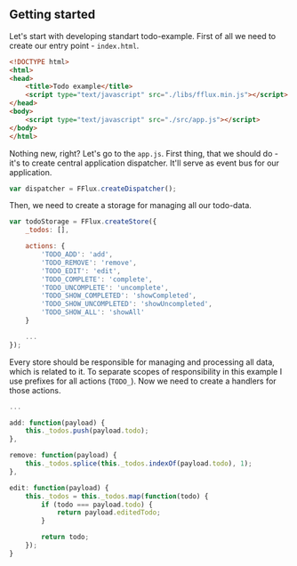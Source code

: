 Getting started
---------------

Let's start with developing standart todo-example. First of all we need to create our entry point - `index.html`.

```html
<!DOCTYPE html>
<html>
<head>
    <title>Todo example</title>
    <script type="text/javascript" src="./libs/fflux.min.js"></script>
</head>
<body>
    <script type="text/javascript" src="./src/app.js"></script>
</body>
</html>
```

Nothing new, right? Let's go to the `app.js`. First thing, that we should do - it's to create central application dispatcher. It'll serve as event bus for our application.

```javascript
var dispatcher = FFlux.createDispatcher();
```

Then, we need to create a storage for managing all our todo-data.

```javascript
var todoStorage = FFlux.createStore({
    _todos: [],

    actions: {
        'TODO_ADD': 'add',
        'TODO_REMOVE': 'remove',
        'TODO_EDIT': 'edit',
        'TODO_COMPLETE': 'complete',
        'TODO_UNCOMPLETE': 'uncomplete',
        'TODO_SHOW_COMPLETED': 'showCompleted',
        'TODO_SHOW_UNCOMPLETED': 'showUncompleted',
        'TODO_SHOW_ALL': 'showAll'
    }

    ...
});
```

Every store should be responsible for managing and processing all data, which is related to it. To separate scopes of responsibility in this example I use prefixes for all actions (`TODO_`). Now we need to create a handlers for those actions.

```javascript
...

add: function(payload) {
    this._todos.push(payload.todo);
},

remove: function(payload) {
    this._todos.splice(this._todos.indexOf(payload.todo), 1);
},

edit: function(payload) {
    this._todos = this._todos.map(function(todo) {
        if (todo === payload.todo) {
            return payload.editedTodo;
        }

        return todo;
    });
}
```
